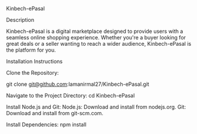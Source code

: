 Kinbech-ePasal

Description

Kinbech-ePasal is a digital marketplace designed to provide users with a seamless online shopping experience. Whether you're a buyer looking for great deals or a seller wanting to reach a wider audience, Kinbech-ePasal is the platform for you.

Installation Instructions

Clone the Repository:

git clone git@github.com:lamanirmal27/Kinbech-ePasal.git

Navigate to the Project Directory:
cd Kinbech-ePasal

Install Node.js and Git:
Node.js: Download and install from nodejs.org.
Git: Download and install from git-scm.com.

Install Dependencies:
npm install
